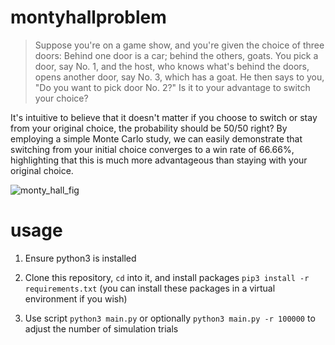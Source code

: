# montyhallproblem

> Suppose you're on a game show, and you're given the choice of three doors: Behind one door is a car; behind the others, goats. You pick a door, say No. 1, and the host, who knows what's behind the doors, opens another door, say No. 3, which has a goat. He then says to you, "Do you want to pick door No. 2?" Is it to your advantage to switch your choice?

It's intuitive to believe that it doesn't matter if you choose to switch or stay from your original choice, the probability should be 50/50 right? By employing a simple Monte Carlo study, we can easily demonstrate that switching from your initial choice converges to a win rate of 66.66%, highlighting that this is much more advantageous than staying with your original choice.

![monty_hall_fig](https://github.com/user-attachments/assets/bf00497b-a80e-43fa-bf29-503ac949de09)

# usage

1. Ensure python3 is installed

2. Clone this repository, `cd` into it, and install packages `pip3 install -r requirements.txt` (you can install these packages in a virtual environment if you wish)

3. Use script `python3 main.py` or optionally `python3 main.py -r 100000` to adjust the number of simulation trials
